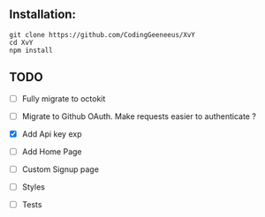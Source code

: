 ## Installation:

```
git clone https://github.com/CodingGeeneeus/XvY
cd XvY
npm install
```

## TODO
- [ ] Fully migrate to octokit
- [ ] Migrate to Github OAuth.  Make requests easier to authenticate ?
- [X] Add Api key exp
- [ ] Add Home Page
- [ ] Custom Signup page
- [ ] Styles
- [ ] Tests

